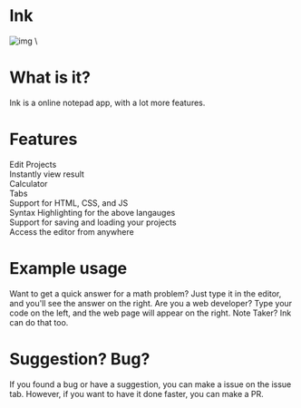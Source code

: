 # Ink
![img](https://img.shields.io/github/license/darth-ness/ink) \

# What is it?
Ink is a online notepad app, with a lot more features.

# Features
Edit Projects
<br>
Instantly view result
<br>
Calculator
<br>
Tabs
<br>
Support for HTML, CSS, and JS
<br>
Syntax Highlighting for the above langauges
<br>
Support for saving and loading your projects
<br>
Access the editor from anywhere

# Example usage
Want to get a quick answer for a math problem? Just type it in the editor, and you'll see the answer on the right.
Are you a web developer? Type your code on the left, and the web page will appear on the right.
Note Taker? Ink can do that too.

# Suggestion? Bug?
If you found a bug or have a suggestion, you can make a issue on the issue tab.
However, if you want to have it done faster, you can make a PR.
